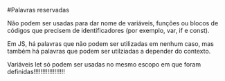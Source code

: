 #Palavras reservadas

Não podem ser usadas para dar nome de variáveis, funções ou blocos de códigos que precisem de identificadores (por exemplo, var, if e const).

Em JS, há palavras que não podem ser utilizadas em nenhum caso, mas também há palavras que podem ser utilziadas a depender do contexto.

Variáveis let só podem ser usadas no mesmo escopo em que foram definidas!!!!!!!!!!!!!!!!!!